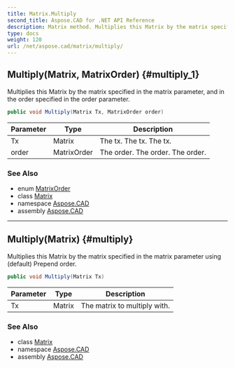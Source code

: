 ```yaml
---
title: Matrix.Multiply
second_title: Aspose.CAD for .NET API Reference
description: Matrix method. Multiplies this Matrix by the matrix specified in the matrix parameter and in the order specified in the order parameter
type: docs
weight: 120
url: /net/aspose.cad/matrix/multiply/
---
```

## Multiply(Matrix, MatrixOrder) {#multiply_1}

Multiplies this Matrix by the matrix specified in the matrix parameter, and in the order specified in the order parameter.

```csharp
public void Multiply(Matrix Tx, MatrixOrder order)
```

| Parameter | Type | Description |
| --- | --- | --- |
| Tx | Matrix | The tx. The tx. The tx. |
| order | MatrixOrder | The order. The order. The order. |

### See Also

* enum [MatrixOrder](../../matrixorder/)
* class [Matrix](../)
* namespace [Aspose.CAD](../../matrix/)
* assembly [Aspose.CAD](../../../)

---

## Multiply(Matrix) {#multiply}

Multiplies this Matrix by the matrix specified in the matrix parameter using (default) Prepend order.

```csharp
public void Multiply(Matrix Tx)
```

| Parameter | Type | Description |
| --- | --- | --- |
| Tx | Matrix | The matrix to multiply with. |

### See Also

* class [Matrix](../)
* namespace [Aspose.CAD](../../matrix/)
* assembly [Aspose.CAD](../../../)



